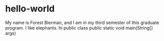 # hello-world

My name is Forest Bierman, and I am in my third semester of this graduate program. I like elephants.
hi
public class public static void main(String[] args)
